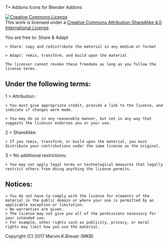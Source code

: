 T+ Addons Icons for Blender Addons

<a rel="license" href="http://creativecommons.org/licenses/by-sa/4.0/"><img alt="Creative Commons License" style="border-width:0" src="https://i.creativecommons.org/l/by-sa/4.0/88x31.png" /></a><br />This work is licensed under a <a rel="license" href="http://creativecommons.org/licenses/by-sa/4.0/">Creative Commons Attribution-ShareAlike 4.0 International License</a>.

You are free to:   Share &  Adapt 

    > Share: copy and redistribute the material in any medium or format

    > Adapt: remix, transform, and build upon the material 

    The licensor cannot revoke these freedoms as long as you follow the license terms.

Under the following terms:
-----------------------------------

1 > Attribution :	

    > You must give appropriate credit, provide a link to the license, and indicate if changes were made.
 
    > You may do so in any reasonable manner, but not in any way that suggests the licensor endorses you or your use.

2 > ShareAlike: 		

    > If you remix, transform, or build upon the material, you must distribute your contributions under the same license as the original.

3 > No additional restrictions: 	

    > You may not apply legal terms or technological measures that legally restrict others from doing anything the license permits.


Notices:
-----------
    > You do not have to comply with the license for elements of the material in the public domain or where your use is permitted by an applicable exception or limitation.
    > No warranties are given. 
    > The license may not give you all of the permissions necessary for your intended use. 
    > For example, other rights such as publicity, privacy, or moral rights may limit how you use the material.

Copyright (C) 2017  Marvin.K.Breuer (MKB)
